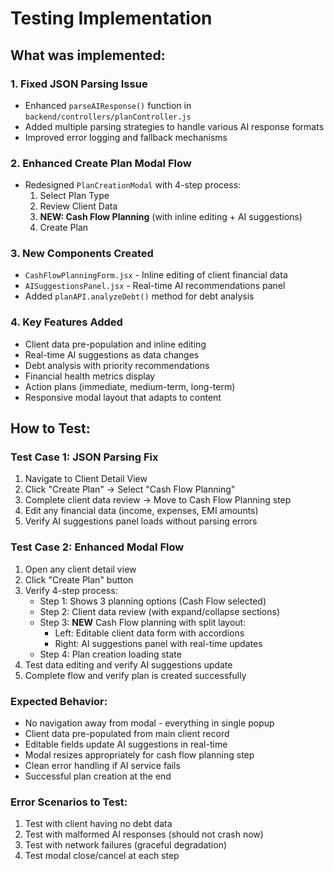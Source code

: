 # Testing Implementation

## What was implemented:

### 1. Fixed JSON Parsing Issue
- Enhanced `parseAIResponse()` function in `backend/controllers/planController.js`
- Added multiple parsing strategies to handle various AI response formats
- Improved error logging and fallback mechanisms

### 2. Enhanced Create Plan Modal Flow
- Redesigned `PlanCreationModal` with 4-step process:
  1. Select Plan Type
  2. Review Client Data  
  3. **NEW: Cash Flow Planning** (with inline editing + AI suggestions)
  4. Create Plan

### 3. New Components Created
- `CashFlowPlanningForm.jsx` - Inline editing of client financial data
- `AISuggestionsPanel.jsx` - Real-time AI recommendations panel
- Added `planAPI.analyzeDebt()` method for debt analysis

### 4. Key Features Added
- Client data pre-population and inline editing
- Real-time AI suggestions as data changes
- Debt analysis with priority recommendations
- Financial health metrics display
- Action plans (immediate, medium-term, long-term)
- Responsive modal layout that adapts to content

## How to Test:

### Test Case 1: JSON Parsing Fix
1. Navigate to Client Detail View
2. Click "Create Plan" → Select "Cash Flow Planning"
3. Complete client data review → Move to Cash Flow Planning step
4. Edit any financial data (income, expenses, EMI amounts)
5. Verify AI suggestions panel loads without parsing errors

### Test Case 2: Enhanced Modal Flow
1. Open any client detail view
2. Click "Create Plan" button
3. Verify 4-step process:
   - Step 1: Shows 3 planning options (Cash Flow selected)
   - Step 2: Client data review (with expand/collapse sections)
   - Step 3: **NEW** Cash Flow planning with split layout:
     - Left: Editable client data form with accordions
     - Right: AI suggestions panel with real-time updates
   - Step 4: Plan creation loading state
4. Test data editing and verify AI suggestions update
5. Complete flow and verify plan is created successfully

### Expected Behavior:
- No navigation away from modal - everything in single popup
- Client data pre-populated from main client record
- Editable fields update AI suggestions in real-time  
- Modal resizes appropriately for cash flow planning step
- Clean error handling if AI service fails
- Successful plan creation at the end

### Error Scenarios to Test:
1. Test with client having no debt data
2. Test with malformed AI responses (should not crash now)
3. Test with network failures (graceful degradation)
4. Test modal close/cancel at each step